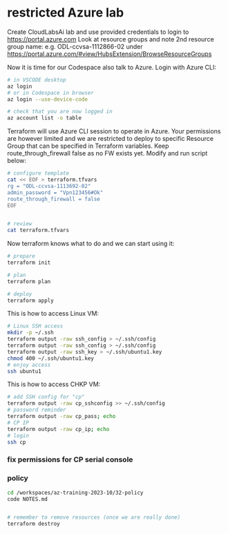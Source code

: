 # restricted Azure lab

Create CloudLabsAi lab and use provided credentials
to login to https://portal.azure.com 
Look at resource groups and note 2nd resource group name:
e.g. ODL-ccvsa-1112866-02
under https://portal.azure.com/#view/HubsExtension/BrowseResourceGroups 

Now it is time for our Codespace also talk to Azure.
Login with Azure CLI:
```bash
# in VSCODE desktop
az login
# or in Codespace in browser
az login --use-device-code

# check that you are now logged in
az account list -o table
```

Terraform will use Azure CLI session to operate in Azure.
Your permissions are however limited and 
we are restricted to deploy to specific Resource Group
that can be specified in Terraform variables.
Keep route_through_firewall false as no FW exists yet.
Modify and run script below:

```bash
# configure template
cat << EOF > terraform.tfvars
rg = "ODL-ccvsa-1113692-02"
admin_password = "Vpn123456#Ok"
route_through_firewall = false
EOF


# review
cat terraform.tfvars
```

Now terraform knows what to do and we can start using it:

```bash
# prepare
terraform init

# plan
terraform plan

# deploy
terraform apply
```

This is how to access Linux VM:

```bash
# Linux SSH access
mkdir -p ~/.ssh
terraform output -raw ssh_config > ~/.ssh/config
terraform output -raw ssh_config > ~/.ssh/config
terraform output -raw ssh_key > ~/.ssh/ubuntu1.key
chmod 400 ~/.ssh/ubuntu1.key
# enjoy access
ssh ubuntu1
```

This is how to access CHKP VM:

```bash
# add SSH config for "cp"
terraform output -raw cp_sshconfig >> ~/.ssh/config
# password reminder 
terraform output -raw cp_pass; echo
# CP IP
terraform output -raw cp_ip; echo
# login
ssh cp

```

### fix permissions for CP serial console

### policy
```bash
cd /workspaces/az-training-2023-10/32-policy
code NOTES.md
```

```bash

# remember to remove resources (once we are really done)
terraform destroy
```
